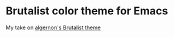 # Brutalist color theme for Emacs

My take on [algernon's Brutalist theme](https://git.madhouse-project.org/algernon/brutalist-theme.el)
